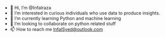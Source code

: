 - 👋 Hi, I’m @Infalraza
- 👀 I’m interested in curious individuals who use data to produce insights.
- 🌱 I’m currently learning Python and machine learning 
- 💞️ I’m looking to collaborate on python related stuff
- 📫 How to reach me InfalSyed@outlook.com

<!---
Infalraza9/Infalraza9 is a ✨ special ✨ repository because its `README.md` (this file) appears on your GitHub profile.
You can click the Preview link to take a look at your changes.
--->
